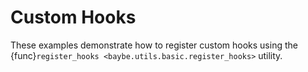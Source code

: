 # Custom Hooks

These examples demonstrate how to register custom hooks using the 
{func}`register_hooks <baybe.utils.basic.register_hooks>` utility.